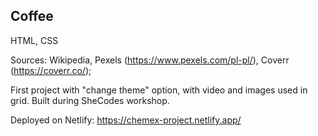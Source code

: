 ## Coffee

HTML, CSS 

Sources: Wikipedia, Pexels (https://www.pexels.com/pl-pl/), Coverr (https://coverr.co/);

First project with "change theme" option, with video and images used in grid. 
Built during SheCodes workshop.

Deployed on Netlify: https://chemex-project.netlify.app/
